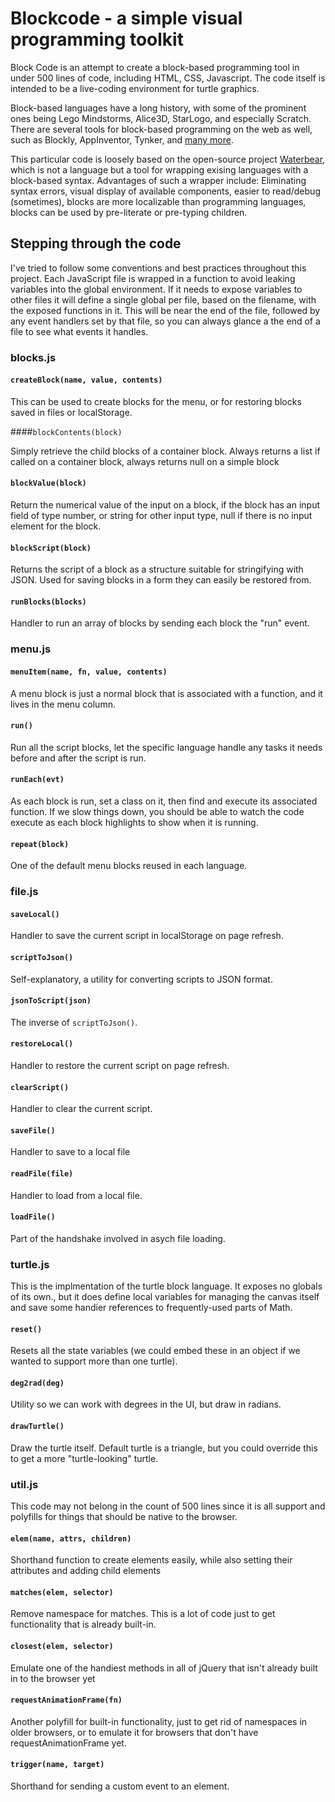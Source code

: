 # Blockcode - a simple visual programming toolkit

Block Code is an attempt to create a block-based programming tool in under 500 lines of code, including HTML, CSS, Javascript. The code itself is intended to be a live-coding environment for turtle graphics.

Block-based languages have a long history, with some of the prominent ones being Lego Mindstorms, Alice3D, StarLogo, and especially Scratch. There are several tools for block-based programming on the web as well, such as Blockly, AppInventor, Tynker, and [many more](http://en.wikipedia.org/wiki/Visual_programming_language).

This particular code is loosely based on the open-source project [Waterbear](http://waterbearlang.com/), which is not a language but a tool for wrapping exising languages with a block-based syntax. Advantages of such a wrapper include: Eliminating syntax errors, visual display of available components, easier to read/debug (sometimes), blocks are more localizable than programming languages, blocks can be used by pre-literate or pre-typing children.

## Stepping through the code

I've tried to follow some conventions and best practices throughout this project. Each JavaScript file is wrapped in a function to avoid leaking variables into the global environment. If it needs to expose variables to other files it will define a single global per file, based on the filename, with the exposed functions in it. This will be near the end of the file, followed by any event handlers set by that file, so you can always glance a the end of a file to see what events it handles.

### blocks.js

#### `createBlock(name, value, contents)`

This can be used to create blocks for the menu, or for restoring blocks saved in files or localStorage.

####`blockContents(block)`

Simply retrieve the child blocks of a container block. Always returns a list if called on a container block, always returns null on a simple block

#### `blockValue(block)`

Return the numerical value of the input on a block, if the block has an input field of type number, or string for other input type, null if there is no input element for the block.

#### `blockScript(block)`

Returns the script of a block as a structure suitable for stringifying with JSON. Used for saving blocks in a form they can easily be restored from.

#### `runBlocks(blocks)`

Handler to run an array of blocks by sending each block the "run" event.

### menu.js

#### `menuItem(name, fn, value, contents)`

A menu block is just a normal block that is associated with a function, and it lives in the menu column.

#### `run()`

Run all the script blocks, let the specific language handle any tasks it needs before and after the script is run.

#### `runEach(evt)`

As each block is run, set a class on it, then find and execute its associated function. If we slow things down, you should be able to watch the code execute as each block highlights to show when it is running.

#### `repeat(block)`

One of the default menu blocks reused in each language.

### file.js

#### `saveLocal()`

Handler to save the current script in localStorage on page refresh.

#### `scriptToJson()`

Self-explanatory, a utility for converting scripts to JSON format.

#### `jsonToScript(json)`

The inverse of `scriptToJson()`.

#### `restoreLocal()`

Handler to restore the current script on page refresh.

#### `clearScript()`

Handler to clear the current script.

#### `saveFile()`

Handler to save to a local file

#### `readFile(file)`

Handler to load from a local file.

#### `loadFile()`

Part of the handshake involved in asych file loading.

### turtle.js

This is the implmentation of the turtle block language. It exposes no globals of its own., but it does define local variables for managing the canvas itself and save some handier references to frequently-used parts of Math.

#### `reset()`

Resets all the state variables (we could embed these in an object if we wanted to support more than one turtle).

#### `deg2rad(deg)`

Utility so we can work with degrees in the UI, but draw in radians.

#### `drawTurtle()`

Draw the turtle itself. Default turtle is a triangle, but you could override this to get a more "turtle-looking" turtle.

### util.js

This code may not belong in the count of 500 lines since it is all support and polyfills for things that should be native to the browser.

#### `elem(name, attrs, children)`

Shorthand function to create elements easily, while also setting their attributes and adding child elements

#### `matches(elem, selector)`

Remove namespace for matches. This is a lot of code just to get functionality that is already built-in.

#### `closest(elem, selector)`

Emulate one of the handiest methods in all of jQuery that isn't already built in to the browser yet

#### `requestAnimationFrame(fn)`

Another polyfill for built-in functionality, just to get rid of namespaces in older browsers, or to emulate it for browsers that don't have requestAnimationFrame yet.

#### `trigger(name, target)`

Shorthand for sending a custom event to an element.














